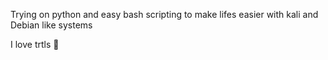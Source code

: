 Trying on python and easy bash scripting to make lifes easier with kali and Debian like systems

I love trtls 🐢 

